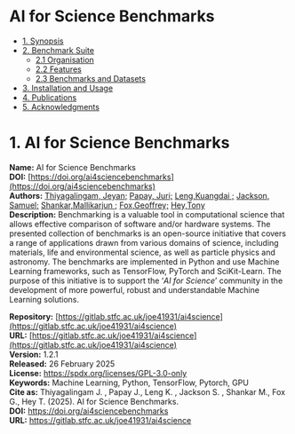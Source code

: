 # AI for Science Benchmarks
- [1. Synopsis](#1-synopsis)
- [2. Benchmark Suite](#2-benchmark-suite)
  * [2.1 Organisation](#21-organisation)
  * [2.2 Features](#22-features)
  * [2.3 Benchmarks and Datasets](#23-benchmarks-and-datasets)
- [3. Installation and Usage](#3-installation-and-usage)
- [4. Publications](#4-publications)
- [5. Acknowledgments](#5-acknowledgments)



# 1. AI for Science Benchmarks 

**Name:** AI for Science Benchmarks  
**DOI:** [https://doi.org/ai4sciencebenchmarks](https://doi.org/ai4sciencebenchmarks)  
**Authors:** [Thiyagalingam, Jeyan;](https://orcid.org/0000-0002-2167-1343) [Papay, Juri;](https://orcid.org/0000-0001-5267-0661) [Leng,Kuangdai ;](https://orcid.org/0000-0002-3007-1825) [Jackson, Samuel;](https://orcid.org/0000-0001-5301-5095)  [Shankar,Mallikarjun ;](https://orcid.org/0000-0001-5289-7460) [Fox,Geoffrey;](https://orcid.org/0000-0003-1017-1391)  [Hey,Tony](https://orcid.org/0000-0001-6782-3691)  
**Description:** Benchmarking is a valuable tool in computational science that allows effective comparison of software and/or hardware systems. The presented collection of benchmarks is an open-source initiative that covers a range of applications drawn from various domains of science, including materials, life and environmental science, as well as particle physics and astronomy. The benchmarks are implemented in Python and use Machine Learning frameworks, such as TensorFlow, PyTorch and SciKit-Learn. The purpose of this initiative is to support the ‘_AI for Science_’ community in the development of more powerful, robust and understandable Machine Learning solutions.

**Repository:** [https://gitlab.stfc.ac.uk/joe41931/ai4science](https://gitlab.stfc.ac.uk/joe41931/ai4science)  
**URL:** [https://gitlab.stfc.ac.uk/joe41931/ai4science](https://gitlab.stfc.ac.uk/joe41931/ai4science)  
**Version:** 1.2.1  
**Released:** 26 February 2025  
**License:** https://spdx.org/licenses/GPL-3.0-only  
**Keywords:** Machine Learning, Python, TensorFlow, Pytorch, GPU\
**Cite as:** Thiyagalingam J. , Papay J., Leng K. , Jackson S. , Shankar M., Fox G., Hey T. (2025). AI for Science Benchmarks.\
**DOI:** https://doi.org/ai4sciencebenchmarks \
**URL:** https://gitlab.stfc.ac.uk/joe41931/ai4science

